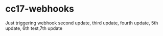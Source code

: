 # cc17-webhooks
Just triggering webhook
second update, third update, fourth update, 5th update, 6th test,7th update
